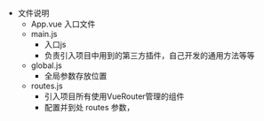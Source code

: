 - 文件说明
  - App.vue 入口文件
  - main.js 
    - 入口js
    - 负责引入项目中用到的第三方插件，自己开发的通用方法等等
  - global.js
    - 全局参数存放位置
  - routes.js
    - 引入项目所有使用VueRouter管理的组件
    - 配置并到处 routes 参数，

